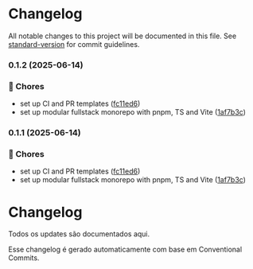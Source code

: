# Changelog

All notable changes to this project will be documented in this file. See [standard-version](https://github.com/conventional-changelog/standard-version) for commit guidelines.

### 0.1.2 (2025-06-14)


### 🧹 Chores

* set up CI and PR templates ([fc11ed6](https://github.com/lorenaaxbastos/life-manager/commit/fc11ed6d78cf13779bc673623656879f507d2884))
* set up modular fullstack monorepo with pnpm, TS and Vite ([1af7b3c](https://github.com/lorenaaxbastos/life-manager/commit/1af7b3cf77ef4cf3d3c12c3df89e8594be5b450f))

### 0.1.1 (2025-06-14)


### 🧹 Chores

* set up CI and PR templates ([fc11ed6](https://github.com/lorenaaxbastos/life-manager/commit/fc11ed6d78cf13779bc673623656879f507d2884))
* set up modular fullstack monorepo with pnpm, TS and Vite ([1af7b3c](https://github.com/lorenaaxbastos/life-manager/commit/1af7b3cf77ef4cf3d3c12c3df89e8594be5b450f))

# Changelog

Todos os updates são documentados aqui.

Esse changelog é gerado automaticamente com base em Conventional Commits.
